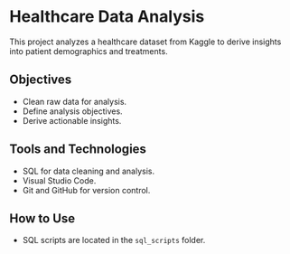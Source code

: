 # Healthcare Data Analysis

This project analyzes a healthcare dataset from Kaggle to derive insights into patient demographics and treatments.

## Objectives
- Clean raw data for analysis.
- Define analysis objectives.
- Derive actionable insights.

## Tools and Technologies
- SQL for data cleaning and analysis.
- Visual Studio Code.
- Git and GitHub for version control.

## How to Use
- SQL scripts are located in the `sql_scripts` folder.
